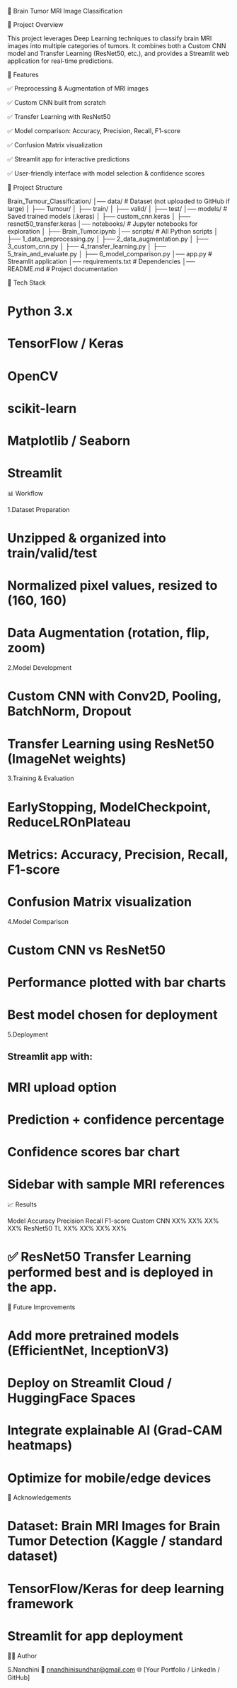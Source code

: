 📄 Brain Tumor MRI Image Classification

🧠 Project Overview

This project leverages Deep Learning techniques to classify brain MRI images into multiple categories of tumors.
It combines both a Custom CNN model and Transfer Learning (ResNet50, etc.), and provides a Streamlit web application for real-time predictions.

🚀 Features

✅ Preprocessing & Augmentation of MRI images

✅ Custom CNN built from scratch

✅ Transfer Learning with ResNet50

✅ Model comparison: Accuracy, Precision, Recall, F1-score

✅ Confusion Matrix visualization

✅ Streamlit app for interactive predictions

✅ User-friendly interface with model selection & confidence scores

📂 Project Structure

Brain_Tumour_Classification/
│── data/                   # Dataset (not uploaded to GitHub if large)
│   ├── Tumour/
│       ├── train/
│       ├── valid/
│       ├── test/
│── models/                 # Saved trained models (.keras)
│   ├── custom_cnn.keras
│   ├── resnet50_transfer.keras
│── notebooks/              # Jupyter notebooks for exploration
│   ├── Brain_Tumor.ipynb
│── scripts/                # All Python scripts
│   ├── 1_data_preprocessing.py
│   ├── 2_data_augmentation.py
│   ├── 3_custom_cnn.py
│   ├── 4_transfer_learning.py
│   ├── 5_train_and_evaluate.py
│   ├── 6_model_comparison.py
│── app.py                  # Streamlit application
│── requirements.txt        # Dependencies
│── README.md               # Project documentation

🧩 Tech Stack

  # Python 3.x

  # TensorFlow / Keras

  # OpenCV

  # scikit-learn

  # Matplotlib / Seaborn

  # Streamlit

📊 Workflow

  1.Dataset Preparation

  # Unzipped & organized into train/valid/test

  # Normalized pixel values, resized to (160, 160)

  # Data Augmentation (rotation, flip, zoom)

  2.Model Development

  # Custom CNN with Conv2D, Pooling, BatchNorm, Dropout

  # Transfer Learning using ResNet50 (ImageNet weights)

  3.Training & Evaluation

  # EarlyStopping, ModelCheckpoint, ReduceLROnPlateau

  # Metrics: Accuracy, Precision, Recall, F1-score

  # Confusion Matrix visualization

  4.Model Comparison

  # Custom CNN vs ResNet50

  # Performance plotted with bar charts

  # Best model chosen for deployment

  5.Deployment

  ## Streamlit app with:

  # MRI upload option

  # Prediction + confidence percentage

  # Confidence scores bar chart

  # Sidebar with sample MRI references

📈 Results

  Model	Accuracy	Precision	Recall	F1-score
  Custom CNN	XX%	XX%	XX%	XX%
  ResNet50 TL	XX%	XX%	XX%	XX%

  # ✅ ResNet50 Transfer Learning performed best and is deployed in the app.

🔮 Future Improvements

  # Add more pretrained models (EfficientNet, InceptionV3)

  # Deploy on Streamlit Cloud / HuggingFace Spaces

  # Integrate explainable AI (Grad-CAM heatmaps)

  # Optimize for mobile/edge devices

🙌 Acknowledgements

  # Dataset: Brain MRI Images for Brain Tumor Detection (Kaggle / standard dataset)

  # TensorFlow/Keras for deep learning framework

  # Streamlit for app deployment

👨‍💻 Author

S.Nandhini
📧 nnandhinisundhar@gmail.com
🌐 [Your Portfolio / LinkedIn / GitHub]
